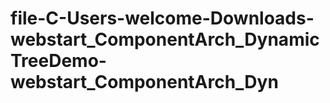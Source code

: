 file-C-Users-welcome-Downloads-webstart_ComponentArch_DynamicTreeDemo-webstart_ComponentArch_Dyn
================================================================================================

